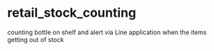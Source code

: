 # retail_stock_counting
counting bottle on shelf and alert via Line application when the items getting out of stock
